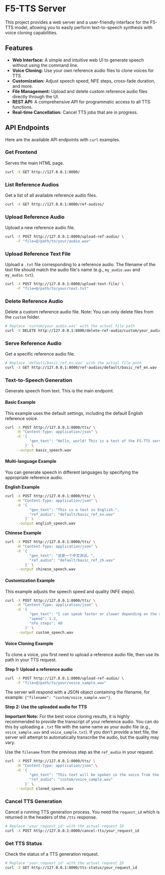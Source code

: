 # F5-TTS Server

This project provides a web server and a user-friendly interface for the F5-TTS model, allowing you to easily perform text-to-speech synthesis with voice cloning capabilities.

## Features

* **Web Interface:** A simple and intuitive web UI to generate speech without using the command line.
* **Voice Cloning:** Use your own reference audio files to clone voices for TTS.
* **Customization:** Adjust speech speed, NFE steps, cross-fade duration, and more.
* **File Management:** Upload and delete custom reference audio files directly through the UI.
* **REST API:** A comprehensive API for programmatic access to all TTS functions.
* **Real-time Cancellation:** Cancel TTS jobs that are in progress.

## API Endpoints

Here are the available API endpoints with `curl` examples.

### Get Frontend

Serves the main HTML page.

```bash
curl -X GET http://127.0.0.1:8000/
```

### List Reference Audios

Get a list of all available reference audio files.

```bash
curl -X GET http://127.0.0.1:8000/ref-audios/
```

### Upload Reference Audio

Upload a new reference audio file.

```bash
curl -X POST http://127.0.0.1:8000/upload-ref-audio/ \
     -F "file=@/path/to/your/audio.wav"
```

### Upload Reference Text File

Upload a `.txt` file corresponding to a reference audio. The filename of the text file should match the audio file's name (e.g., `my_audio.wav` and `my_audio.txt`).

```bash
curl -X POST http://127.0.0.1:8000/upload-text-file/ \
     -F "file=@/path/to/your/text.txt"
```

### Delete Reference Audio

Delete a custom reference audio file. Note: You can only delete files from the `custom` folder.

```bash
# Replace 'custom/your_audio.wav' with the actual file path
curl -X DELETE http://127.0.0.1:8000/delete-ref-audio/custom/your_audio.wav
```

### Serve Reference Audio

Get a specific reference audio file.

```bash
# Replace 'default/basic_ref_en.wav' with the actual file path
curl -X GET http://127.0.0.1:8000/ref-audios/default/basic_ref_en.wav -o ref_audio.wav
```

### Text-to-Speech Generation

Generate speech from text. This is the main endpoint.

#### Basic Example

This example uses the default settings, including the default English reference voice.

```bash
curl -X POST http://127.0.0.1:8000/tts/ \
     -H "Content-Type: application/json" \
     -d '{
           "gen_text": "Hello, world! This is a test of the F5-TTS server."
         }' \
     --output basic_speech.wav
```

#### Multi-language Example

You can generate speech in different languages by specifying the appropriate reference audio.

**English Example**

```bash
curl -X POST http://127.0.0.1:8000/tts/ \
     -H "Content-Type: application/json" \
     -d '{
           "gen_text": "This is a test in English.",
           "ref_audio": "default/basic_ref_en.wav"
         }' \
     --output english_speech.wav
```

**Chinese Example**

```bash
curl -X POST http://127.0.0.1:8000/tts/ \
     -H "Content-Type: application/json" \
     -d '{
           "gen_text": "这是一个中文测试。",
           "ref_audio": "default/basic_ref_zh.wav"
         }' \
     --output chinese_speech.wav
```

#### Customization Example

This example adjusts the speech speed and quality (NFE steps).

```bash
curl -X POST http://127.0.0.1:8000/tts/ \
     -H "Content-Type: application/json" \
     -d '{
           "gen_text": "I can speak faster or slower depending on the settings.",
           "speed": 1.2,
           "nfe_steps": 40
         }' \
     --output custom_speech.wav
```

#### Voice Cloning Example

To clone a voice, you first need to upload a reference audio file, then use its path in your TTS request.

**Step 1: Upload a reference audio**

```bash
curl -X POST http://127.0.0.1:8000/upload-ref-audio/ \
     -F "file=@/path/to/your/voice_sample.wav"
```

The server will respond with a JSON object containing the filename, for example: `{"filename": "custom/voice_sample.wav"}`.

**Step 2: Use the uploaded audio for TTS**

**Important Note:** For the best voice cloning results, it is highly recommended to provide the transcript of your reference audio. You can do this by uploading a `.txt` file with the same name as your audio file (e.g., `voice_sample.wav` and `voice_sample.txt`). If you don't provide a text file, the server will attempt to automatically transcribe the audio, but the quality may vary.

Use the `filename` from the previous step as the `ref_audio` in your request.

```bash
curl -X POST http://127.0.0.1:8000/tts/ \
     -H "Content-Type: application/json" \
     -d '{
           "gen_text": "This text will be spoken in the voice from the uploaded audio file.",
           "ref_audio": "custom/voice_sample.wav"
         }' \
     --output cloned_speech.wav
```

### Cancel TTS Generation

Cancel a running TTS generation process. You need the `request_id` which is returned in the headers of the `/tts` response.

```bash
# Replace 'your_request_id' with the actual request ID
curl -X POST http://127.0.0.1:8000/cancel-tts/your_request_id
```

### Get TTS Status

Check the status of a TTS generation request.

```bash
# Replace 'your_request_id' with the actual request ID
curl -X GET http://127.0.0.1:8000/tts-status/your_request_id
```
